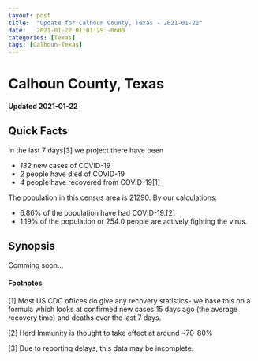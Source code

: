 ```yaml
---
layout: post
title:  "Update for Calhoun County, Texas - 2021-01-22"
date:   2021-01-22 01:01:29 -0600
categories: [Texas]
tags: [Calhoun-Texas]
---
```


# Calhoun County, Texas
#### Updated 2021-01-22

## Quick Facts

In the last 7 days[3] we project there have been
- *132* new cases of COVID-19
- *2* people have died of COVID-19
- *4* people have recovered from COVID-19[1]

The population in this census area is 21290. By our calculations:
- 6.86% of the population have had COVID-19.[2]
- 1.19% of the population or 254.0 people are actively fighting the virus.

## Synopsis

Comming soon...


#### Footnotes

[1] Most US CDC offices do give any recovery statistics- we base this on a formula which looks at confirmed new cases
15 days ago (the average recovery time) and deaths over the last 7 days.

[2] Herd Immunity is thought to take effect at around ~70-80%

[3] Due to reporting delays, this data may be incomplete.
 
    